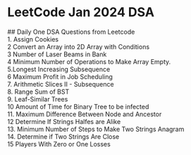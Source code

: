 <h1> LeetCode Jan 2024 DSA </h1>
## Daily One DSA Questions from Leetcode 
<br> 1. Assign Cookies <br> 2 Convert an Array into 2D Array with Conditions <br> 3 Number of Laser Beams in Bank <br> 4  Minimum Number of Operations to Make Array Empty. <br> 5.Longest Increasing Subsequence <br> 6 Maximum Profit in Job Scheduling <br> 7. Arithmetic Slices II - Subsequence <br> 8. Range Sum of BST <br> 9. Leaf-Similar Trees <br> 10 Amount of Time for Binary Tree to be infected <br> 11. Maximum Difference Between Node and Ancestor <br> 12 Determine If Strings Halfes are Alike <br> 13. Minimum Number of Steps to Make Two Strings Anagram <br>14. Determine if Two Strings Are Close <br> 15 Players With Zero or One Losses 



